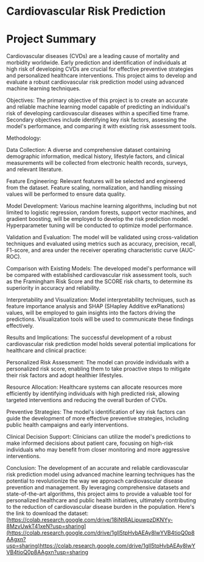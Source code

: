 # Cardiovascular Risk Prediction

# Project Summary

Cardiovascular diseases (CVDs) are a leading cause of mortality and morbidity worldwide. Early prediction and identification of individuals at high risk of developing CVDs are crucial for effective preventive strategies and personalized healthcare interventions. This project aims to develop and evaluate a robust cardiovascular risk prediction model using advanced machine learning techniques.

Objectives: The primary objective of this project is to create an accurate and reliable machine learning model capable of predicting an individual's risk of developing cardiovascular diseases within a specified time frame. Secondary objectives include identifying key risk factors, assessing the model's performance, and comparing it with existing risk assessment tools.

Methodology:

Data Collection: A diverse and comprehensive dataset containing demographic information, medical history, lifestyle factors, and clinical measurements will be collected from electronic health records, surveys, and relevant literature.

Feature Engineering: Relevant features will be selected and engineered from the dataset. Feature scaling, normalization, and handling missing values will be performed to ensure data quality.

Model Development: Various machine learning algorithms, including but not limited to logistic regression, random forests, support vector machines, and gradient boosting, will be employed to develop the risk prediction model. Hyperparameter tuning will be conducted to optimize model performance.

Validation and Evaluation: The model will be validated using cross-validation techniques and evaluated using metrics such as accuracy, precision, recall, F1-score, and area under the receiver operating characteristic curve (AUC-ROC).

Comparison with Existing Models: The developed model's performance will be compared with established cardiovascular risk assessment tools, such as the Framingham Risk Score and the SCORE risk charts, to determine its superiority in accuracy and reliability.

Interpretability and Visualization: Model interpretability techniques, such as feature importance analysis and SHAP (SHapley Additive exPlanations) values, will be employed to gain insights into the factors driving the predictions. Visualization tools will be used to communicate these findings effectively.

Results and Implications: The successful development of a robust cardiovascular risk prediction model holds several potential implications for healthcare and clinical practice:

Personalized Risk Assessment: The model can provide individuals with a personalized risk score, enabling them to take proactive steps to mitigate their risk factors and adopt healthier lifestyles.

Resource Allocation: Healthcare systems can allocate resources more efficiently by identifying individuals with high predicted risk, allowing targeted interventions and reducing the overall burden of CVDs.

Preventive Strategies: The model's identification of key risk factors can guide the development of more effective preventive strategies, including public health campaigns and early interventions.

Clinical Decision Support: Clinicians can utilize the model's predictions to make informed decisions about patient care, focusing on high-risk individuals who may benefit from closer monitoring and more aggressive interventions.

Conclusion: The development of an accurate and reliable cardiovascular risk prediction model using advanced machine learning techniques has the potential to revolutionize the way we approach cardiovascular disease prevention and management. By leveraging comprehensive datasets and state-of-the-art algorithms, this project aims to provide a valuable tool for personalized healthcare and public health initiatives, ultimately contributing to the reduction of cardiovascular disease burden in the population.
Here's the link to download the dataset: [https://colab.research.google.com/drive/18iNtRALipuwpzDKNYy-8MzvUwkT41xeN?usp=sharing](https://colab.research.google.com/drive/1gIl5tpHvbAEAy8lwYVB4tioQ0p8AAgxn?usp=sharing)https://colab.research.google.com/drive/1gIl5tpHvbAEAy8lwYVB4tioQ0p8AAgxn?usp=sharing
